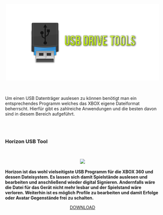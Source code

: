 <p align="center">
<img src="https://raw.githubusercontent.com/RAConquista/XBOX360/master/docs/images/USB2.png"</img></p>
<br>
<p>Um einen USB Datenträger auslesen zu können benötigt man ein entsprechendes Programm welches das XBOX eigene Dateiformat 
beherrscht. Hierfür gibt es zahlreiche Anwendungen und die besten davon sind in diesem Bereich aufgeführt.</p>
<br>
<br>
<h3>Horizon USB Tool</h3>
<br>
<p align="center">
<img src="https://www.wemod.com/images/views/horizon/horizon-logo-b2fbee6e9f.svg" class="center"></img></p>
<p></p>
<b>Horizon ist das wohl vielseitigste USB Programm für die XBOX 360 und dessen Dateisystem. Es lassen sich damit Spielstände auslesen und bearbeiten und anschließend wieder digital Signieren. Andernfalls wäre die Datei für das Gerät nicht mehr lesbar und der Spielstand wäre verloren. Weiterhin ist es möglich Profile zu bearbeiten und damit Erfolge oder Avatar Gegenstände frei zu schalten.</b>
<br>
<p align="center"><a href="https://github.com/RAConquista/XBOX360/blob/master/Data/USB%20Tools/Horizon/Installer/WeMod%20DL%20Manager.exe.zip?raw=true"/>DOWNLOAD</a>
